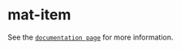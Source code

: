 # mat-item

See the [`documentation page`](http://expandjs.com/elements/mat-item) for more information.